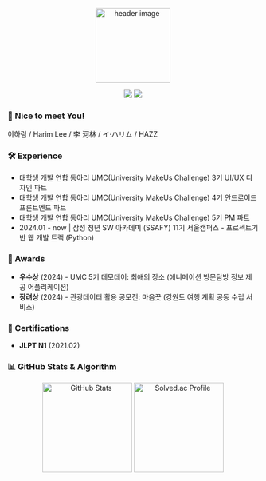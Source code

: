 <p align="center">
  <img src="https://media2.giphy.com/media/v1.Y2lkPTc5MGI3NjExa3ozYWUya2Vpempkb3BycGZzejlvazE5YzIyMGowMHM3YWVtcnh3YSZlcD12MV9pbnRlcm5hbF9naWZfYnlfaWQmY3Q9cw/bEfX0RzC7iZIcNPlVP/giphy.webp" alt="header image" width="150px" height="150px">
</p>

<div align="center">
  <a href="https://haaazz.tistory.com/"><img src="https://img.shields.io/badge/Tech%20Blog-20C997?style=for-the-badge&logo=velog&logoColor=white"></a>
  <a href="https://blog.naver.com/ez703"><img src="https://img.shields.io/badge/Daily%20Blog-03C75A?style=for-the-badge&logo=naver&logoColor=white"></a>
</div>

### 🤗 Nice to meet You!
<p> 이하림 / Harim Lee / 李 河林 / イ·ハリム / HAZZ </p>

### 🛠️ Experience

- 대학생 개발 연합 동아리 UMC(University MakeUs Challenge) 3기 UI/UX 디자인 파트
- 대학생 개발 연합 동아리 UMC(University MakeUs Challenge) 4기 안드로이드 프론트엔드 파트
- 대학생 개발 연합 동아리 UMC(University MakeUs Challenge) 5기 PM 파트
- 2024.01 - now | 삼성 청년 SW 아카데미 (SSAFY) 11기 서울캠퍼스 - 프로젝트기반 웹 개발 트랙 (Python)

### 🏅 Awards
- **우수상** (2024) - UMC 5기 데모데이: 최애의 장소 (애니메이션 방문탐방 정보 제공 어플리케이션)
- **장려상** (2024) - 관광데이터 활용 공모전: 마음끗 (강원도 여행 계획 공동 수립 서비스)

### 📜 Certifications
- **JLPT N1** (2021.02)

<h3 align="left">📊 GitHub Stats & Algorithm</h3>
<div align="center">
  <img height="180em" src="https://github-readme-stats.vercel.app/api?username=haaazz&show_icons=true&theme=radical" alt="GitHub Stats" />
  <img height="180em" src="http://mazassumnida.wtf/api/v2/generate_badge?boj=ezreal" alt="Solved.ac Profile" />
</div>

<!--
<h1 align="center"><strong style="color: #00FF00; text-shadow: 0 0 5px #00FF00, 0 0 10px #00FF00;">사용자👩‍💼와 함께하는 개발자💻입니다.</strong></h1>
<p align="center">
  <img src="https://velog.velcdn.com/images/bapdung/post/8bb1a561-4ca9-4080-8cb5-54b8ddfae469/image.png" alt="header image" width="100px">
</p>
<h3 align="center">🖥️ Backend Developer | 🚀 Problem Solver | 💡 Technology Enthusiast</h3>
<p align="center">쓸모없는 경험은 없다. (There is no useless experience.)</p>
<div align="center">
  <a href="https://velog.io/@bapdung/posts"><img src="https://img.shields.io/badge/Tech%20Blog-20C997?style=for-the-badge&logo=velog&logoColor=white"></a>
  <a href="https://blog.naver.com/bapdung"><img src="https://img.shields.io/badge/Daily%20Blog-03C75A?style=for-the-badge&logo=naver&logoColor=white"></a>
</div>

## 🛠️ Experience

- **삼성 청년 SW 아카데미 (SSAFY) 11기**  
  2024.01 - now
  프로젝트기반 웹 백엔드 교육과정

- **삼성 청년 SW 아카데미 기자단(SSAFYcial) 11기**  
  2024.01 - now
  SSAFYcial 11기

- **한국과학기술인육성재단**  
  2022.04 - 2022.10  
  2022년 공학연구팀제 지원사업(심화과정)

## 🏅 Awards

- **우수상** (2024.09) - 신한은행 해커톤: 가계쀼 (신혼부부 자산 관리 앱)
- **우수상** (2024.08) - SSAFY 공통 프로젝트: HiFive (크리에이터 팬미팅 플랫폼)
- **장려상** (2023.12) - 캡스톤 디자인: 부산 공공 자전거 대여소 우선 입지 선정

## 📜 Certifications
- **TOEIC 845** (2023.09)  
- **OPIc IH** (2024.01)  
- **정보처리기사** (2023.06)  
- **SQLD** (2023.11)  
- **ADsP** (2023.10)  
- **컴퓨터활용능력 1급** (2022.12)  
- **한국사능력검정시험 1급** (2023.08)

## ⚒️ Tech Stack
<div align="center">
  <b>Backend</b><br>
  <img src="https://img.shields.io/badge/Spring-6DB33F?style=for-the-badge&logo=spring&logoColor=white">
  <img src="https://img.shields.io/badge/Spring%20Boot-6DB33F?style=for-the-badge&logo=spring-boot&logoColor=white">
  <img src="https://img.shields.io/badge/JPA-007396?style=for-the-badge&logo=java&logoColor=white">
  <img src="https://img.shields.io/badge/QueryDSL-4479A1?style=for-the-badge">
  <img src="https://img.shields.io/badge/MyBatis-BF2D20?style=for-the-badge">
  <img src="https://img.shields.io/badge/JSP-007396?style=for-the-badge&logo=java&logoColor=white">
</div>

<div align="center">
  <b>Database</b><br>
  <img src="https://img.shields.io/badge/MySQL-4479A1?style=for-the-badge&logo=mysql&logoColor=white">
  <img src="https://img.shields.io/badge/Oracle-F80000?style=for-the-badge&logo=oracle&logoColor=white">
  <img src="https://img.shields.io/badge/Redis-DC382D?style=for-the-badge&logo=redis&logoColor=white">
</div>

<div align="center">
  <b>Frontend</b><br>
  <img src="https://img.shields.io/badge/Vue.js-4FC08D?style=for-the-badge&logo=vue-dot-js&logoColor=white">
  <img src="https://img.shields.io/badge/JavaScript-F7DF1E?style=for-the-badge&logo=javascript&logoColor=black">
  <img src="https://img.shields.io/badge/HTML-E34F26?style=for-the-badge&logo=html5&logoColor=white">
  <img src="https://img.shields.io/badge/CSS-1572B6?style=for-the-badge&logo=css3&logoColor=white">
  <img src="https://img.shields.io/badge/Flutter-02569B?style=for-the-badge&logo=flutter&logoColor=white">
  <img src="https://img.shields.io/badge/Dart-0175C2?style=for-the-badge&logo=dart&logoColor=white">
</div>

<div align="center">
  <b>Collaboration & Tools</b><br>
  <img src="https://img.shields.io/badge/Notion-000000?style=for-the-badge&logo=notion&logoColor=white">
  <img src="https://img.shields.io/badge/GitLab-FC6D26?style=for-the-badge&logo=gitlab&logoColor=white">
  <img src="https://img.shields.io/badge/GitHub-181717?style=for-the-badge&logo=github&logoColor=white">
  <img src="https://img.shields.io/badge/Jira-0052CC?style=for-the-badge&logo=jira&logoColor=white">
</div>

<h2 align="left">📊 GitHub Stats & Algorithm</h2>

<div align="center">
  <img height="180em" src="https://github-readme-stats.vercel.app/api?username=bapdung&show_icons=true&theme=radical" alt="GitHub Stats" />
  <img height="180em" src="http://mazassumnida.wtf/api/v2/generate_badge?boj=wlgms0908" alt="Solved.ac Profile" />
</div>

<div align="center">

### 🤗 Nice to meet You!
<p> 이하림 / Harim Lee / 李 河林 / イ·ハリム / HAZZ </p>
<br>


### IT'S ME, HAAAAAAAAAAAAAAAAAZREAL !
#### *True explorers follow the compass in their heart*

<img src="https://github.com/haaazz/haaazz/assets/90473086/3c2a89b8-cd25-4f47-9c14-e062a96e270f" width="300px">
<p> ✨ </p>
<p> 이하림 / Harim Lee / 李 河林 / イ·ハリム / HAZZ </p>
<p> 좋아하는 것을 마음껏, 더 편하게, 더 쉽게 좋아하기 위해 개발길에 뛰어들었습니다 </p>

<br>
<p> 🌱 </p>
<p> 1998. 07. 03 </p>
<p> 1998. 07. 03 </p>
<p> 덕성여자대학교 일어일문학과 졸업 (2024. 02) </p>
<p> 삼성청년소프트웨어아카데미(SSAFY) 11기 웹 트랙 파이썬 (2024.01 ~) </p>

<hr>

### 🛠 Skills 🛠
<div>
<img src="https://img.shields.io/badge/html5-E34F26?style=for-the-badge&logo=html5&logoColor=white">
<img src="https://img.shields.io/badge/css3-1572B6?style=for-the-badge&logo=css3&logoColor=white">
<img src="https://img.shields.io/badge/javascript-F7DF1E?style=for-the-badge&logo=javascript&logoColor=white">
<img src="https://img.shields.io/badge/vue.js-4FC08D?style=for-the-badge&logo=vue.js&logoColor=white"/>
<img src="https://img.shields.io/badge/TailwindCSS-06B6D4?style=for-the-badge&logo=tailwindcss&logoColor=white">
<img src="https://img.shields.io/badge/BOOTSTRAP-7952B3?style=for-the-badge&logo=bootstrap&logoColor=white">
</div>
<div>
<img src="https://img.shields.io/badge/python-3776AB?style=for-the-badge&logo=python&logoColor=white">
<img src="https://img.shields.io/badge/django-092E20?style=for-the-badge&logo=django&logoColor=white">
<img src="https://img.shields.io/badge/Kotlin-7F52FF?style=for-the-badge&logo=Kotlin&logoColor=white">
<img src="https://img.shields.io/badge/Android Studio-3DDC84?style=for-the-badge&logo=Android Studio&logoColor=white">
</div>

<div>
<img src="https://img.shields.io/badge/git-F05032?style=for-the-badge&logo=git&logoColor=white">
<img src="https://img.shields.io/badge/github-181717?style=for-the-badge&logo=github&logoColor=white">
<img src="https://img.shields.io/badge/visual studio code-007ACC?style=for-the-badge&logo=visualstudiocode&logoColor=white">
<img src="https://img.shields.io/badge/notion-000000?style=for-the-badge&logo=notion&logoColor=white">
<img src="https://img.shields.io/badge/figma-FF4785?style=for-the-badge&logo=figma&logoColor=white">
</div>

<br>

### 💻 Algorithm 💻

<img align="center" style="height:180px" src="http://mazassumnida.wtf/api/v2/generate_badge?boj=ezreal" />


**haaazz/haaazz** is a ✨ _special_ ✨ repository because its `README.md` (this file) appears on your GitHub profile.

Here are some ideas to get you started:

- 🔭 I’m currently working on ...
- 🌱 I’m currently learning ...
- 👯 I’m looking to collaborate on ...
- 🤔 I’m looking for help with ...
- 💬 Ask me about ...
- 📫 How to reach me: ...
- 😄 Pronouns: ...
- ⚡ Fun fact: ...

<p> UI/UX에 관심이 있습니다 </p>
<p> 새로운 것을 받아들이고 사용해보는 것에 거부감이 없습니다 </p>

-->


